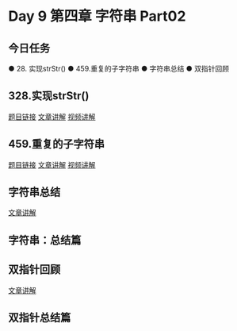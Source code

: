 # Day 9 第四章 字符串 Part02

## 今日任务 

● 28. 实现strStr()
● 459.重复的子字符串
● 字符串总结 
● 双指针回顾 


## 328.实现strStr()
[题目链接]()
[文章讲解]()
[视频讲解]()

## 459.重复的子字符串
[题目链接]()
[文章讲解]()
[视频讲解]()

## 字符串总结 
[文章讲解](https://programmercarl.com/%E5%AD%97%E7%AC%A6%E4%B8%B2%E6%80%BB%E7%BB%93.html)

## 字符串：总结篇 

## 双指针回顾
[文章讲解](https://programmercarl.com/%E5%8F%8C%E6%8C%87%E9%92%88%E6%80%BB%E7%BB%93.html)

## 双指针总结篇
